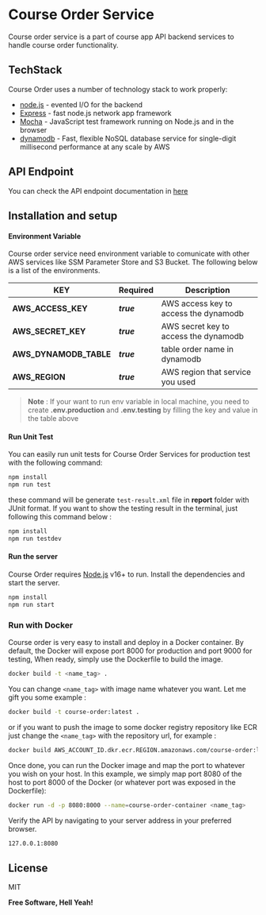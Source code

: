 

# Course Order Service
Course order service is a part of course app API backend services to handle course order functionality.

## TechStack

Course Order uses a number of technology stack to work properly:
- [node.js] - evented I/O for the backend
- [Express] - fast node.js network app framework 
- [Mocha] - JavaScript test framework running on Node.js and in the browser
- [dynamodb] - Fast, flexible NoSQL database service for single-digit millisecond performance at any scale by AWS

## API Endpoint

You can check the API endpoint documentation in [here]

## Installation and setup

#### Environment Variable

Course order service need environment variable to comunicate with other AWS services like SSM Parameter Store and S3 Bucket. The following below is a list of the environments.

| KEY | Required | Description  |
|--|--|--|
| **AWS_ACCESS_KEY** | ***true*** | AWS access key to access the dynamodb |
|**AWS_SECRET_KEY**| ***true*** | AWS secret key to access the dynamodb |
|**AWS_DYNAMODB_TABLE**| ***true*** | table order name in dynamodb |
|**AWS_REGION**| ***true*** | AWS region that service you used |

> **Note** : If your want to run env variable in local machine, you need to create **.env.production** and **.env.testing** by filling the key and value in the table above

#### Run Unit Test
You can easily run unit tests for Course Order Services for production test with the following command:

```sh
npm install
npm run test 
```
these command will be generate `test-result.xml` file in **report** folder with JUnit format. If you want to show the testing result in the terminal, just following this command below :
```sh
npm install
npm run testdev
```

#### Run the server
Course Order requires [Node.js](https://nodejs.org/) v16+ to run.
Install the dependencies and start the server.

```sh
npm install
npm run start
```

### Run with Docker

Course order is very easy to install and deploy in a Docker container.
By default, the Docker will expose port 8000 for production and port 9000 for testing, When ready, simply use the Dockerfile to build the image.

```sh
docker build -t <name_tag> .
```
You can change `<name_tag>` with image name whatever you want. Let me gift you some example :
```sh
docker build -t course-order:latest .
```
or if you want to push the image to some docker registry repository like ECR just change the `<name_tag>` with the repository url, for example :

```sh
docker build AWS_ACCOUNT_ID.dkr.ecr.REGION.amazonaws.com/course-order:latest .
```
Once done, you can run the Docker image and map the port to whatever you wish on your host. In this example, we simply map port 8080 of the host to port 8000 of the Docker (or whatever port was exposed in the Dockerfile):

```sh
docker run -d -p 8080:8000 --name=course-order-container <name_tag>
```

Verify the API by navigating to your server address in
your preferred browser.

```sh
127.0.0.1:8080
```

## License

MIT

**Free Software, Hell Yeah!**

[//]: # (These are reference links used in the body of this note and get stripped out when the markdown processor does its job. There is no need to format nicely because it shouldn't be seen. Thanks SO - http://stackoverflow.com/questions/4823468/store-comments-in-markdown-syntax)

   [dill]: <https://github.com/betuah/lks-course-order>
   [git-repo-url]: <https://github.com/joemccann/dillinger.git>
   [john gruber]: <http://daringfireball.net>
   [df1]: <http://daringfireball.net/projects/markdown/>
   [node.js]: <http://nodejs.org>
   [sequelize]: <https://sequelize.org>
   [express]: <http://expressjs.com>
   [Mocha]: <https://mochajs.org/>
   [AWS-SDK]: <https://aws.amazon.com/id/sdk-for-javascript/#:~:text=The%20AWS%20SDK%20for%20JavaScript%20simpli%EF%AC%81es%20use%20of%20AWS%20Services,marshaling%2C%20serialization%2C%20and%20deserialization.>
   [aws-ssm]: <https://docs.aws.amazon.com/systems-manager/latest/userguide/systems-manager-parameter-store.html>
   [here]: <https://documenter.getpostman.com/view/2061573/2s83zdx7Di>
   [S3]: <https://aws.amazon.com/id/s3>
   [dynamodb]: <https://aws.amazon.com/id/dynamodb/?trk=fb31ef7c-dff3-4b64-b3eb-6d667ece9f85&sc_channel=ps&s_kwcid=AL!4422!3!536452582733!e!!g!!dynamodb&ef_id=Cj0KCQjw1vSZBhDuARIsAKZlijSWMN1Cvsbzx6A6NnjWKqp-NtJEIw1M3X1B_U6HM54NStAjBRqH3YoaAq3oEALw_wcB:G:s&s_kwcid=AL!4422!3!536452582733!e!!g!!dynamodb>

   [PlDb]: <https://github.com/joemccann/dillinger/tree/master/plugins/dropbox/README.md>
   [PlGh]: <https://github.com/joemccann/dillinger/tree/master/plugins/github/README.md>
   [PlGd]: <https://github.com/joemccann/dillinger/tree/master/plugins/googledrive/README.md>
   [PlOd]: <https://github.com/joemccann/dillinger/tree/master/plugins/onedrive/README.md>
   [PlMe]: <https://github.com/joemccann/dillinger/tree/master/plugins/medium/README.md>
   [PlGa]: <https://github.com/RahulHP/dillinger/blob/master/plugins/googleanalytics/README.md>

